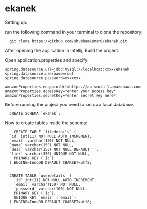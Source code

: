 # ekanek

Setting up:

run the following command in your terminal to clone the repository:
```
  git clone https://github.com/shubhamkumar0/ekanek.git
```
After opening the application in Intellij, Build the project.

Open application.properties and specify:
```
spring.datasource.url=jdbc:mysql://localhost:xxxx/ekanek
spring.datasource.username=root
spring.datasource.password=xxxxxxx

amazonProperties.endpointUrl=https://ap-south-1.amazonaws.com
amazonProperties.accessKey=*enter your access key*
amazonProperties.secretKey=*enter secret key here* 
```

Before running the project you need to set up a local database.
```
  CREATE SCHEMA `ekanek`;
```
Now to create tables inside the schema:
```
    CREATE TABLE `filedetails` (
  `id` int(11) NOT NULL AUTO_INCREMENT,
  `email` varchar(150) NOT NULL,
  `name` varchar(150) NOT NULL,
  `desc` varchar(150) NOT NULL DEFAULT '',
  `link` varchar(350) UNIQUE NOT NULL,
    PRIMARY KEY (`id`)
  ) ENGINE=InnoDB DEFAULT CHARSET=utf8;


  CREATE TABLE `userdetails` (
    `id` int(11) NOT NULL AUTO_INCREMENT,
    `email` varchar(150) NOT NULL,
    `password` varchar(100) NOT NULL,
    PRIMARY KEY (`id`),
    UNIQUE KEY `email` (`email`)
  ) ENGINE=InnoDB DEFAULT CHARSET=utf8;

```
